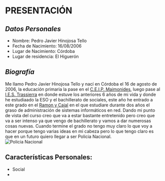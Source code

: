 # **PRESENTACIÓN**    
## _Datos Personales_
* Nombre: Pedro Javier Hinojosa Tello
* Fecha de Nacimiento: 16/08/2006
* Lugar de Nacimiento: Córdoba
* Lugar de residencia: El Higuerón
## _Biografía_  
Me llamo Pedro Javier Hinojosa Tello y nací en Córdoba el 16 de agosto de 2006, la educación primaria la pase en el [C.E.I.P. Maimonides](https://blogsaverroes.juntadeandalucia.es/ceipmaimonideselhigueron/), luego pase al [I.E.S. Trassierra](https://www.iestrassierra.com/) en donde estuve los anteriores 6 años de mi vida y donde he estudiaado la ESO y el bachillerato de sociales, este año he entrado a este grado en el [Ramon y Cajal](https://ramonycajal.net/) en el que estudiare durante dos años el graso de administración de sistemas informáticos en red. Dando mi punto de vista del curso creo que va a estar bastante entretenido pero creo que va a ser intenso ya que vengo de bachillerato y vamos a dar numerosas cosas nuevas. Cuando termine el grado no tengo muy claro lo que voy a hacer porque tengo varias ideas en mi cabeza pero lo que tengo claro es que en un futuro quiero llegar a ser Policia Nacional.      
![Policia Nacional](https://gesinpol.academy/wp-content/uploads/2019/10/emblema-policia-257x300.png)
## Características Personales:
* Social
* 
